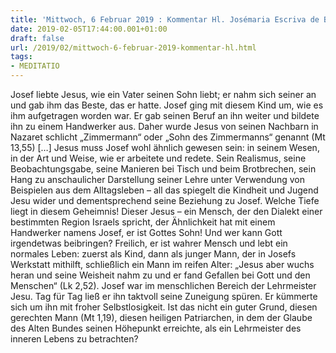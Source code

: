 ```yaml
---
title: 'Mittwoch, 6 Februar 2019 : Kommentar Hl. Josémaria Escriva de Balaguer'
date: 2019-02-05T17:44:00.001+01:00
draft: false
url: /2019/02/mittwoch-6-februar-2019-kommentar-hl.html
tags: 
- MEDITATIO
---
```


Josef liebte Jesus, wie ein Vater seinen Sohn liebt; er nahm sich seiner an und gab ihm das Beste, das er hatte. Josef ging mit diesem Kind um, wie es ihm aufgetragen worden war. Er gab seinen Beruf an ihn weiter und bildete ihn zu einem Handwerker aus. Daher wurde Jesus von seinen Nachbarn in Nazaret schlicht „Zimmermann“ oder „Sohn des Zimmermanns“ genannt (Mt 13,55) \[…\] Jesus muss Josef wohl ähnlich gewesen sein: in seinem Wesen, in der Art und Weise, wie er arbeitete und redete. Sein Realismus, seine Beobachtungsgabe, seine Manieren bei Tisch und beim Brotbrechen, sein Hang zu anschaulicher Darstellung seiner Lehre unter Verwendung von Beispielen aus dem Alltagsleben – all das spiegelt die Kindheit und Jugend Jesu wider und dementsprechend seine Beziehung zu Josef. Welche Tiefe liegt in diesem Geheimnis! Dieser Jesus – ein Mensch, der den Dialekt einer bestimmten Region Israels spricht, der Ähnlichkeit hat mit einem Handwerker namens Josef, er ist Gottes Sohn! Und wer kann Gott irgendetwas beibringen? Freilich, er ist wahrer Mensch und lebt ein normales Leben: zuerst als Kind, dann als junger Mann, der in Josefs Werkstatt mithilft, schließlich ein Mann im reifen Alter: „Jesus aber wuchs heran und seine Weisheit nahm zu und er fand Gefallen bei Gott und den Menschen“ (Lk 2,52). Josef war im menschlichen Bereich der Lehrmeister Jesu. Tag für Tag ließ er ihn taktvoll seine Zuneigung spüren. Er kümmerte sich um ihn mit froher Selbstlosigkeit. Ist das nicht ein guter Grund, diesen gerechten Mann (Mt 1,19), diesen heiligen Patriarchen, in dem der Glaube des Alten Bundes seinen Höhepunkt erreichte, als ein Lehrmeister des inneren Lebens zu betrachten?